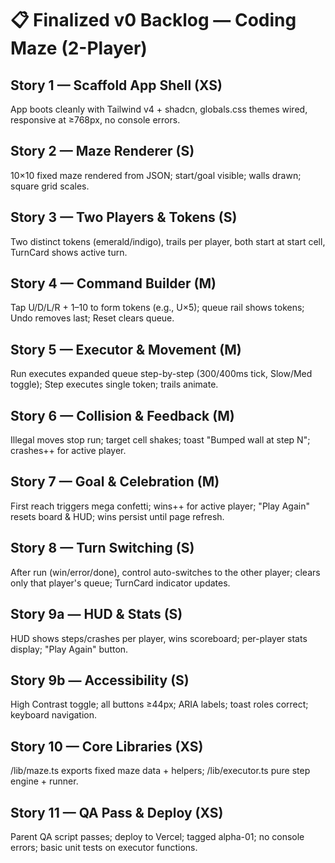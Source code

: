 # 📋 Finalized v0 Backlog — Coding Maze (2-Player)

## Story 1 — Scaffold App Shell (XS)

App boots cleanly with Tailwind v4 + shadcn, globals.css themes wired, responsive at ≥768px, no console errors.

## Story 2 — Maze Renderer (S)

10×10 fixed maze rendered from JSON; start/goal visible; walls drawn; square grid scales.

## Story 3 — Two Players & Tokens (S)

Two distinct tokens (emerald/indigo), trails per player, both start at start cell, TurnCard shows active turn.

## Story 4 — Command Builder (M)

Tap U/D/L/R + 1–10 to form tokens (e.g., U×5); queue rail shows tokens; Undo removes last; Reset clears queue.

## Story 5 — Executor & Movement (M)

Run executes expanded queue step-by-step (300/400ms tick, Slow/Med toggle); Step executes single token; trails animate.

## Story 6 — Collision & Feedback (M)

Illegal moves stop run; target cell shakes; toast "Bumped wall at step N"; crashes++ for active player.

## Story 7 — Goal & Celebration (M)

First reach triggers mega confetti; wins++ for active player; "Play Again" resets board & HUD; wins persist until page refresh.

## Story 8 — Turn Switching (S)

After run (win/error/done), control auto-switches to the other player; clears only that player's queue; TurnCard indicator updates.

## Story 9a — HUD & Stats (S)

HUD shows steps/crashes per player, wins scoreboard; per-player stats display; "Play Again" button.

## Story 9b — Accessibility (S)

High Contrast toggle; all buttons ≥44px; ARIA labels; toast roles correct; keyboard navigation.

## Story 10 — Core Libraries (XS)

/lib/maze.ts exports fixed maze data + helpers; /lib/executor.ts pure step engine + runner.

## Story 11 — QA Pass & Deploy (XS)

Parent QA script passes; deploy to Vercel; tagged alpha-01; no console errors; basic unit tests on executor functions.
